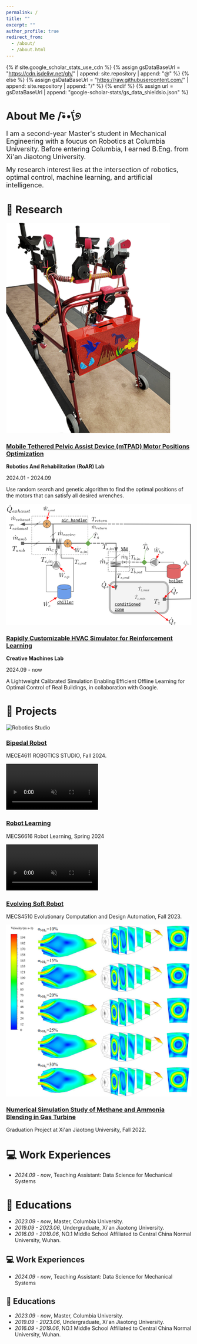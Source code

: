 ```yaml
---
permalink: /
title: ""
excerpt: ""
author_profile: true
redirect_from: 
  - /about/
  - /about.html
---
```


{% if site.google_scholar_stats_use_cdn %}
{% assign gsDataBaseUrl = "https://cdn.jsdelivr.net/gh/" | append: site.repository | append: "@" %}
{% else %}
{% assign gsDataBaseUrl = "https://raw.githubusercontent.com/" | append: site.repository | append: "/" %}
{% endif %}
{% assign url = gsDataBaseUrl | append: "google-scholar-stats/gs_data_shieldsio.json" %}

# <span class='anchor' id='about-me'></span> About Me  /•᷅•᷄\୭
<span style="font-size: 18px;">I am a second-year Master's student in Mechanical Engineering with a foucus on Robotics at Columbia University. Before entering Columbia, I earned B.Eng. from Xi'an Jiaotong University.

<span style="font-size: 18px;">My research interest lies at the intersection of robotics, optimal control, machine learning, and artificial intelligence.



# 🤖 Research 
<!-- 
<div class='paper-box'><div class='paper-box-image'><div><div class="badge"></div><img src='/images/roar.png' alt="mTPAD" width="250" height="auto"></div></div>
<div class='paper-box-text' markdown="1">

<span style="font-size: 18px;text-decoration: none;color: #0000EE;">[Mobile Tethered Pelvic Assist Device (mTPAD) Motor Positions Optimization](/Research/mTPAD-details)</span>

**Robotics And Rehabilitation (RoAR) Lab** &nbsp;&nbsp;&nbsp;&nbsp;&nbsp;&nbsp;&nbsp;&nbsp;&nbsp;&nbsp;&nbsp;&nbsp; *2024.01 - 2024.09*
- Use random search and genetic algorithm to find the optimal positions of the motors that can satisfy all desired wrenches.
</div>
</div>
-->

<div class="research-container">

  <!-- 项目 1 -->
  <div class="research-item">
    <div class="research-image">
      <img src="/images/roar.png" alt="mTPAD">
    </div>
    <div class="research-details">
        <h3><a href="/Research/mTPAD-details" >Mobile Tethered Pelvic Assist Device (mTPAD) Motor Positions Optimization</a></h3>
          <!-- 新增的 Flexbox 容器 -->
          <div class="lab-info">
            <p><strong>Robotics And Rehabilitation (RoAR) Lab</strong></p>
            <span class="research-date">2024.01 - 2024.09</span>
          </div>
      <p>Use random search and genetic algorithm to find the optimal positions of the motors that can satisfy all desired wrenches.</p>
    </div>
  </div>

  <!-- 项目 2 -->
  <div class="research-item">
    <div class="research-image">
      <img src="/images/HVAC.png" alt="Rapidly Customizable HVAC Simulator for Reinforcement Learning">
    </div>
    <div class="research-details">
      <h3><a href="/Research/mTPAD-details" >Rapidly Customizable HVAC Simulator for Reinforcement Learning</a></h3>
        <!-- 新增的 Flexbox 容器 -->
        <div class="lab-info">
          <p><strong>Creative Machines Lab</strong></p>
          <span class="research-date">2024.09 - now </span>
        </div>
      <p>A Lightweight Calibrated Simulation Enabling Efficient Offline Learning for Optimal Control of Real Buildings, in collaboration with Google.</p>
    </div>
  </div>  
  
</div>

  

# 🤖 Projects 
<div class="research-container">

  <!-- 项目 1 -->
  <div class="research-item">
    <div class="research-image">
      <img src="/images/RS_robo.jpg" alt="Robotics Studio">
    </div>
    <div class="research-details">
      <h3><a href="/research-details">Bipedal Robot</a></h3>
      <p>MECE4611 ROBOTICS STUDIO, Fall 2024.</p>
    </div>
    </div>

  <!-- 项目 2 -->
  <div class="research-item">
    <div class="research-image">
      <video src="/images/RL.mp4" autoplay loop muted width="250"></video>
    </div>
    <div class="research-details">
      <h3><a href="/research-details" >Robot Learning</a></h3>
      <p>MECS6616 Robot Learning, Spring 2024</p>
    </div>
  </div>  

  <!-- 项目 3 -->
  <div class="research-item">
    <div class="research-image">
      <video src="/images/evo.mp4" autoplay loop muted width="250"></video>
    </div>
    <div class="research-details">
      <h3><a href="/research-details" >Evolving Soft Robot</a></h3>
      <p>MECS4510 Evolutionary Computation and Design Automation, Fall 2023.</p>
    </div>
  </div>  

  <!-- 项目 4 -->
  <div class="research-item">
    <div class="research-image">
      <img src="/images/turbine.png" alt="Numerical Simulation Study of Methane and Ammonia Blending in Gas Turbine">
    </div>
    <div class="research-details">
      <h3><a href="/research-details" >Numerical Simulation Study of Methane and Ammonia Blending in Gas Turbine</a></h3>
      <p>Graduation Project at Xi'an Jiaotong University, Fall 2022.</p>
    </div>
  </div>
 

</div>



# <span class="work-experiences" id="work-experiences"></span> 💻 Work Experiences
- *2024.09 - now*, Teaching Assistant: Data Science for Mechanical Systems

# <span class="educations" id="educations"></span> 📖 Educations
- *2023.09 - now*, Master, Columbia University.
- *2019.09 - 2023.06*, Undergraduate, Xi'an Jiaotong University.
- *2016.09 - 2019.06*, NO.1 Middle School Affiliated to Central China Normal University, Wuhan. 

<h2><span class="work-experiences" id="work-experiences"></span> 💻 Work Experiences</h2>
<ul>
    <li><em>2024.09 - now</em>, Teaching Assistant: Data Science for Mechanical Systems</li>
</ul>

<h2><span class="educations" id="educations"></span> 📖 Educations</h2>
<ul>
    <li><em>2023.09 - now</em>, Master, Columbia University.</li>
    <li><em>2019.09 - 2023.06</em>, Undergraduate, Xi'an Jiaotong University.</li>
    <li><em>2016.09 - 2019.06</em>, NO.1 Middle School Affiliated to Central China Normal University, Wuhan.</li>
</ul>

